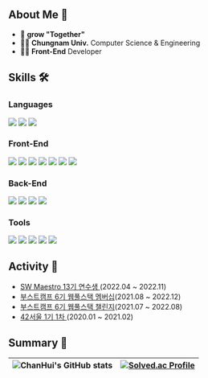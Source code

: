 ## About Me 👋 

- 🙌  __grow "Together"__
- 🧑‍🎓 __Chungnam Univ.__ Computer Science & Engineering
- 👨‍💻 __Front-End__ Developer

## Skills 🛠
### Languages
<img src="https://img.shields.io/badge/JavaScript-F7DF1E?style=flat-square&logo=JavaScript&logoColor=black"/> <img src="https://img.shields.io/badge/TypeScript-3178C6?style=flat-square&logo=TypeScript&logoColor=white"/> <img src="https://img.shields.io/badge/Python-3766AB?style=flat-square&logo=Python&logoColor=white"/>

### Front-End
<img src="https://img.shields.io/badge/HTML5-E34F26?style=flat-square&logo=HTML5&logoColor=white"/> <img src="https://img.shields.io/badge/CSS3-1572B6?style=flat-square&logo=CSS3&logoColor=white"/> <img src="https://img.shields.io/badge/React-61DAFB?style=flat-square&logo=React&logoColor=white"/> <img src="https://img.shields.io/badge/Webpack-8DD6F9?style=flat-square&logo=Webpack&logoColor=white"/> <img src="https://img.shields.io/badge/Redux-764ABC?style=flat-square&logo=Redux&logoColor=white"/> <img src="https://img.shields.io/badge/Recoil-000000?style=flat-square&logo=React&logoColor=white"/> <img src="https://img.shields.io/badge/StyledComponents-DB7093?style=flat-square&logo=styled-components&logoColor=white"/>
### Back-End
<img src="https://img.shields.io/badge/Node.js-339933?style=flat-square&logo=Node.js&logoColor=white"/> <img src="https://img.shields.io/badge/Express-000000?style=flat-square&logo=Express&logoColor=white"/> <img src="https://img.shields.io/badge/MySQL-4479A1?style=flat-square&logo=MySQL&logoColor=white"/> <img src="https://img.shields.io/badge/MongoDB-47A248?style=flat-square&logo=MongoDB&logoColor=white"/>
### Tools
<img src="https://img.shields.io/badge/Git-F05032?style=flat-square&logo=Git&logoColor=white"/> <img src="https://img.shields.io/badge/Github-181717?style=flat-square&logo=Github&logoColor=white"/>	<img src="https://img.shields.io/badge/Slack-4A154B?style=flat-square&logo=Slack&logoColor=white"/> <img src="https://img.shields.io/badge/Notion-000000?style=flat-square&logo=Notion&logoColor=white"/> <img src="https://img.shields.io/badge/Figma-F24E1E?style=flat-square&logo=Figma&logoColor=white"/>

## Activity 🌱

- <a href = https://www.swmaestro.org/sw/main/main.do> SW Maestro 13기 연수생 </a>(2022.04 ~ 2022.11)
- <a href = https://boostcamp.connect.or.kr/> 부스트캠프 6기 웹풀스택 멤버십</a>(2021.08 ~ 2022.12)
- <a href = https://boostcamp.connect.or.kr/> 부스트캠프 6기 웹풀스택 챌린지</a>(2021.07 ~ 2022.08)
- <a href = https://42seoul.kr/seoul42/main/view/> 42서울 1기 1차 </a>(2020.01 ~ 2021.02)

## Summary 🔭

|![ChanHui's GitHub stats](https://github-readme-stats.vercel.app/api?username=HanCiHu&show_icons=true&theme=highcontrast)|[![Solved.ac Profile](http://mazassumnida.wtf/api/v2/generate_badge?boj=kinm1596)](https://solved.ac/kinm1596/)|
| ------------- | ------------- |
